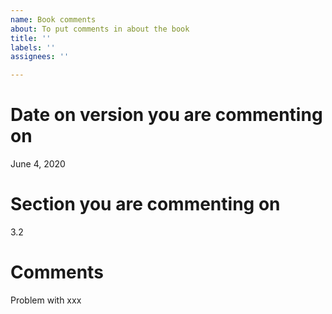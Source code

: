 ```yaml
---
name: Book comments
about: To put comments in about the book
title: ''
labels: ''
assignees: ''

---
```


# Date on version you are commenting on
June 4, 2020

# Section you are commenting on
3.2

# Comments
Problem with xxx
